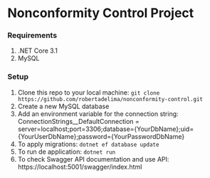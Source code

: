 # Nonconformity Control Project

### Requirements
1) .NET Core 3.1
2) MySQL

### Setup
1) Clone this repo to your local machine: `git clone https://github.com/robertadelima/nonconformity-control.git`
2) Create a new MySQL database 
3) Add an environment variable for the connection string: ConnectionStrings__DefaultConnection = server=localhost;port=3306;database={YourDbName};uid={YourUserDbName};password={YourPasswordDbName}
4) To apply migrations: `dotnet ef database update`
5) To run de application: `dotnet run`
6) To check Swagger API documentation and use API: https://localhost:5001/swagger/index.html 
